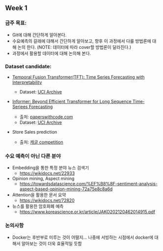 ## Week 1

### 금주 목표:
  * Git에 대해 간단하게 알아본다.
  * 수요예측의 갈래에 대해서 간단하게 알아보고, 향후 이 과정에서 다룰 방법론에 대해 논의 한다. (NOTE: 데이터에 따라 cover할 방법론이 달라진다.)
  * 과정에서 활용할 데이터에 대해 논의해 본다.


### Dataset candidate:

  * [Temporal Fusion Transformer(TFT): Time Series Forecasting with Interpretability](https://towardsdatascience.com/temporal-fusion-transformer-googles-model-for-interpretable-time-series-forecasting-5aa17beb621)
    - Dataset: [UCI Archive](https://archive.ics.uci.edu/ml/datasets/PEMS-SF)

  * [Informer: Beyond Efficient Transformer for Long Sequence Time-Seriees Forecasting](https://github.com/zhouhaoyi/ETDataset)
    - 출처: [paperswithcode.com](https://paperswithcode.com/dataset/ett)
    - Dataset: [UCI Archive](https://archive.ics.uci.edu/ml/datasets/ElectricityLoadDiagrams20112014)

  * Store Sales prediction
    - 출처: [캐글 competition](https://www.kaggle.com/c/store-sales-time-series-forecasting/data)


### 수요 예측이 아닌 다른 분야

  * Embedding을 통한 특정 분야 뉴스 검색기
    - https://wikidocs.net/22933
  * Opinion mining, Aspect mining
    - https://towardsdatascience.com/%EF%B8%8F-sentiment-analysis-aspect-based-opinion-mining-72a75e8c8a6d
  * Attention을 활용한 문서 요약
    - https://wikidocs.net/72820 
  * 뉴스를 활용한 암호화폐 예측
    - https://www.koreascience.or.kr/article/JAKO202120462014915.pdf


### 논의사항

  * Docker는 후반부로 미루는 것이 어떨지... 나중에 서빙하는 시점에서 docker에 대해서 알아보는 것이 더욱 효율적일 듯합
